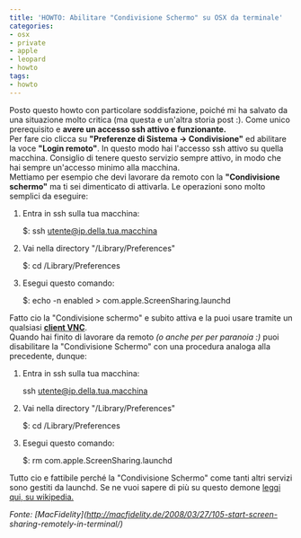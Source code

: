 ```yaml
---
title: 'HOWTO: Abilitare "Condivisione Schermo" su OSX da terminale'
categories:
- osx
- private
- apple
- leopard
- howto
tags:
- howto
---
```

Posto questo howto con particolare soddisfazione, poiché mi ha salvato da una
situazione molto critica (ma questa e un'altra storia post :). Come unico
prerequisito e **avere un accesso ssh attivo e funzionante.**  
Per fare cio clicca su **"Preferenze di Sistema -> Condivisione"** ed
abilitare la voce **"Login remoto"**. In questo modo hai l'accesso ssh attivo
su quella macchina. Consiglio di tenere questo servizio sempre attivo, in modo
che hai sempre un'accesso minimo alla macchina.  
Mettiamo per esempio che devi lavorare da remoto con la **"Condivisione
schermo"** ma ti sei dimenticato di attivarla. Le operazioni sono molto
semplici da eseguire:

  1. Entra in ssh sulla tua macchina: 
    
        $: ssh utente@ip.della.tua.macchina

  

  2. Vai nella directory "/Library/Preferences" 
    
        $: cd /Library/Preferences

  

  3. Esegui questo comando:`  
`

    
        $: echo -n enabled > com.apple.ScreenSharing.launchd

  

  

  
Fatto cio la "Condivisione schermo" e subito attiva e la puoi usare tramite un
qualsiasi [**client
VNC**](http://it.wikipedia.org/wiki/Virtual_Network_Computing).  
Quando hai finito di lavorare da remoto _(o anche per per paranoia :)_ puoi
disabilitare la "Condivisione Schermo" con una procedura analoga alla
precedente, dunque:

  1. Entra in ssh sulla tua macchina: 
    
        ssh utente@ip.della.tua.macchina

  

  2. Vai nella directory "/Library/Preferences" 
    
        $: cd /Library/Preferences

  

  3. Esegui questo comando:`  
`

    
        $: rm com.apple.ScreenSharing.launchd

  

  

  
Tutto cio e fattibile perché la "Condivisione Schermo" come tanti altri
servizi sono gestiti da launchd. Se ne vuoi sapere di più su questo demone
[leggi qui, su wikipedia.](http://it.wikipedia.org/wiki/Launchd)

_Fonte: [MacFidelity](http://macfidelity.de/2008/03/27/105-start-screen-
sharing-remotely-in-terminal/)_


